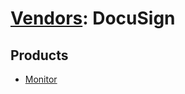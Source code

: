 # [Vendors](README.md): DocuSign

## Products

- [Monitor](../products/b26a9f95-4fe6-4eb4-aeeb-50fa20b395e7.md)
